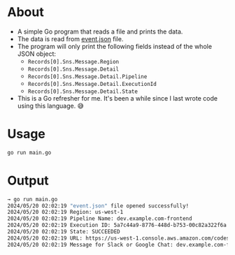 # About

- A simple Go program that reads a file and prints the data.
- The data is read from [event.json](event.json) file.
- The program will only print the following fields instead of the whole JSON object:
    - `Records[0].Sns.Message.Region`
    - `Records[0].Sns.Message.Detail`
    - `Records[0].Sns.Message.Detail.Pipeline`
    - `Records[0].Sns.Message.Detail.ExecutionId`
    - `Records[0].Sns.Message.Detail.State`
- This is a Go refresher for me. It's been a while since I last wrote code using this language. 😅

# Usage

```bash
go run main.go
```

# Output

```bash
→ go run main.go
2024/05/20 02:02:19 "event.json" file opened successfully!
2024/05/20 02:02:19 Region: us-west-1
2024/05/20 02:02:19 Pipeline Name: dev.example.com-frontend
2024/05/20 02:02:19 Execution ID: 5a7c44a9-8776-448d-b753-00c82a322f6a
2024/05/20 02:02:19 State: SUCCEEDED
2024/05/20 02:02:19 URL: https://us-west-1.console.aws.amazon.com/codesuite/codepipeline/pipelines/dev.example.com-frontend/executions/5a7c44a9-8776-448d-b753-00c82a322f6a/visualization?region=us-west-1
2024/05/20 02:02:19 Message for Slack or Google Chat: dev.example.com-frontend has succeeded. Please check this link for more details: https://us-west-1.console.aws.amazon.com/codesuite/codepipeline/pipelines/dev.example.com-frontend/executions/5a7c44a9-8776-448d-b753-00c82a322f6a/visualization?region=us-west-1
```
